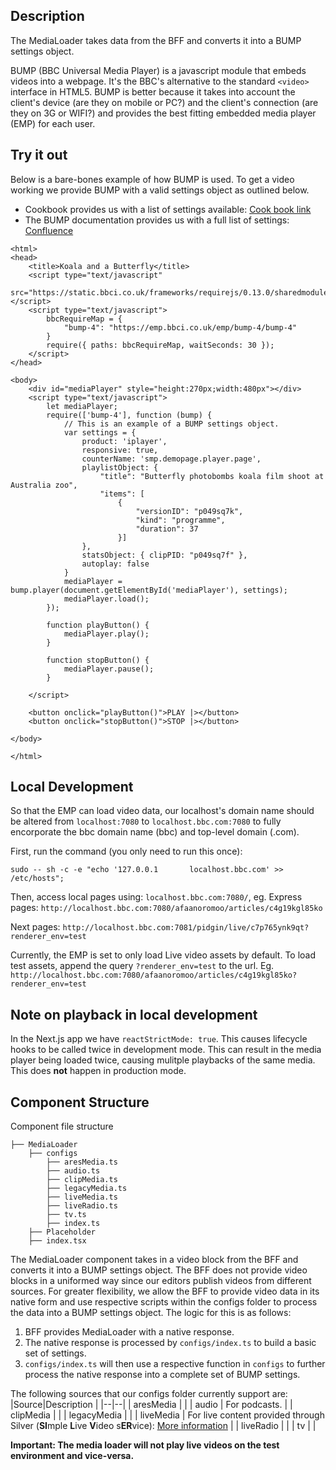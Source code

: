 ## Description

The MediaLoader takes data from the BFF and converts it into a BUMP settings object.

BUMP (BBC Universal Media Player) is a javascript module that embeds videos into a webpage. It's the BBC's alternative to the standard `<video>` interface in HTML5. BUMP is better because it takes into account the client's device (are they on mobile or PC?) and the client's connection (are they on 3G or WIFI?) and provides the best fitting embedded media player (EMP) for each user.

## Try it out

Below is a bare-bones example of how BUMP is used. To get a video working we provide BUMP with a valid settings object as outlined below.

- Cookbook provides us with a list of settings available: [Cook book link](https://cookbook.tools.bbc.co.uk/iplayer/customise)
- The BUMP documentation provides us with a full list of settings: [Confluence](https://confluence.dev.bbc.co.uk/display/mp/SMP+Settings+Object)

```
<html>
<head>
    <title>Koala and a Butterfly</title>
    <script type="text/javascript"
        src="https://static.bbci.co.uk/frameworks/requirejs/0.13.0/sharedmodules/require.js"></script>
    <script type="text/javascript">
        bbcRequireMap = {
            "bump-4": "https://emp.bbci.co.uk/emp/bump-4/bump-4"
        }
        require({ paths: bbcRequireMap, waitSeconds: 30 });
    </script>
</head>

<body>
    <div id="mediaPlayer" style="height:270px;width:480px"></div>
    <script type="text/javascript">
        let mediaPlayer;
        require(['bump-4'], function (bump) {
			// This is an example of a BUMP settings object.
            var settings = {
                product: 'iplayer',
                responsive: true,
                counterName: 'smp.demopage.player.page',
                playlistObject: {
                    "title": "Butterfly photobombs koala film shoot at Australia zoo",
                    "items": [
                        {
                            "versionID": "p049sq7k",
                            "kind": "programme",
                            "duration": 37
                        }]
                },
                statsObject: { clipPID: "p049sq7f" },
                autoplay: false
            }
            mediaPlayer = bump.player(document.getElementById('mediaPlayer'), settings);
            mediaPlayer.load();
        });

        function playButton() {
            mediaPlayer.play();
        }

        function stopButton() {
            mediaPlayer.pause();
        }

    </script>

    <button onclick="playButton()">PLAY |></button>
    <button onclick="stopButton()">STOP |></button>

</body>

</html>
```

## Local Development

So that the EMP can load video data, our localhost's domain name should be altered from `localhost:7080` to `localhost.bbc.com:7080` to fully encorporate the bbc domain name (bbc) and top-level domain (.com).

First, run the command (you only need to run this once):

`sudo -- sh -c -e "echo '127.0.0.1       localhost.bbc.com' >> /etc/hosts";`

Then, access local pages using: `localhost.bbc.com:7080/`,
eg.
Express pages: `http://localhost.bbc.com:7080/afaanoromoo/articles/c4g19kgl85ko`

Next pages: `http://localhost.bbc.com:7081/pidgin/live/c7p765ynk9qt?renderer_env=test`

Currently, the EMP is set to only load Live video assets by default. To load test assets, append the query `?renderer_env=test` to the url. Eg. `http://localhost.bbc.com:7080/afaanoromoo/articles/c4g19kgl85ko?renderer_env=test`

## Note on playback in local development

In the Next.js app we have `reactStrictMode: true`. This causes lifecycle hooks to be called twice in development mode. This can result in the media player being loaded twice, causing mulitple playbacks of the same media. This does **not** happen in production mode.

## Component Structure

Component file structure

    ├── MediaLoader
    	├── configs
    		├── aresMedia.ts
    		├── audio.ts
    		├── clipMedia.ts
    		├── legacyMedia.ts
    		├── liveMedia.ts
    		├── liveRadio.ts
    		├── tv.ts
    		├── index.ts
    	├── Placeholder
    	├── index.tsx

The MediaLoader component takes in a video block from the BFF and converts it into a BUMP settings object. The BFF does not provide video blocks in a uniformed way since our editors publish videos from different sources. For greater flexibility, we allow the BFF to provide video data in its native form and use respective scripts within the configs folder to process the data into a BUMP settings object. The logic for this is as follows:

1. BFF provides MediaLoader with a native response.
2. The native response is processed by `configs/index.ts` to build a basic set of settings.
3. `configs/index.ts` will then use a respective function in `configs` to further process the native response into a complete set of BUMP settings.

The following sources that our configs folder currently support are:
|Source|Description |
|--|--|
| aresMedia | |
| audio | For podcasts. |
| clipMedia | |
| legacyMedia | |
| liveMedia | For live content provided through Silver (**SI**mple **L**ive **V**ideo s**ER**vice): [More information](https://confluence.dev.bbc.co.uk/display/LiveSchedule/Silver+-+Simple+Live+Video+Service) |
| liveRadio | |
| tv | |

**Important: The media loader will not play live videos on the test environment and vice-versa.**
